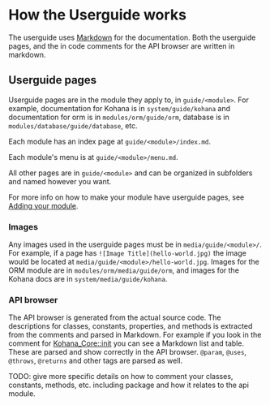 # How the Userguide works

The userguide uses [Markdown](markdown) for the documentation. Both the userguide pages, and the in code comments for the API browser are written in markdown.

## Userguide pages

Userguide pages are in the module they apply to, in `guide/<module>`. For example, documentation for Kohana is in `system/guide/kohana` and documentation for orm is in `modules/orm/guide/orm`, database is in `modules/database/guide/database`, etc.

Each module has an index page at `guide/<module>/index.md`.

Each module's menu is at `guide/<module>/menu.md`.

All other pages are in `guide/<module>` and can be organized in subfolders and named however you want.

For more info on how to make your module have userguide pages, see [Adding your module](adding).

### Images

Any images used in the userguide pages must be in `media/guide/<module>/`. For example, if a page has `![Image Title](hello-world.jpg)` the image would be located at `media/guide/<module>/hello-world.jpg`. Images for the ORM module are in `modules/orm/media/guide/orm`, and images for the Kohana docs are in `system/media/guide/kohana`.

### API browser

The API browser is generated from the actual source code. The descriptions for classes, constants, properties, and methods is extracted from the comments and parsed in Markdown. For example if you look in the comment for [Kohana_Core::init](http://github.com/kohana/core/blob/c443c44922ef13421f4a/classes/kohana/core.php#L5) you can see a Markdown list and table. These are parsed and show correctly in the API browser. `@param`, `@uses`, `@throws`, `@returns` and other tags are parsed as well.

TODO: give more specific details on how to comment your classes, constants, methods, etc. including package and how it relates to the api module.
